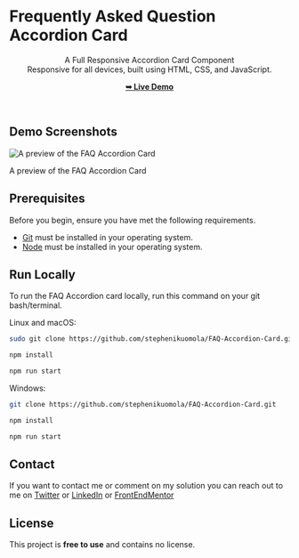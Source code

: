# Frequently Asked Question Accordion Card


<div align="center">

  A Full Responsive Accordion Card Component<br />Responsive for all devices, built using HTML, CSS, and JavaScript.

  <a href="https://accordion-card-frequently-asked-quest.netlify.app/"><strong>➥ Live Demo</strong></a>

</div>

<br />


## Demo Screenshots

![A preview of the FAQ Accordion Card](./design/desktop-preview.jpg)

A preview of the FAQ Accordion Card

## Prerequisites

Before you begin, ensure you have met the following requirements.

- [Git](https://git-scm.com/) must be installed in your operating system.
- [Node](https://nodejs.org/en/) must be installed in your operating system.

## Run Locally

To run the FAQ Accordion card locally, run this command on your git bash/terminal. 

Linux and macOS:

```bash
sudo git clone https://github.com/stephenikuomola/FAQ-Accordion-Card.git

npm install

npm run start
```

Windows: 

```bash
git clone https://github.com/stephenikuomola/FAQ-Accordion-Card.git

npm install

npm run start
```

## Contact

If you want to contact me or comment on my solution you can reach out to me on [Twitter](https://twitter.com/stephenikuomola) or [LinkedIn](https://www.linkedin.com/in/ikuomola-stephen/) or [FrontEndMentor](https://www.frontendmentor.io/profile/stephenikuomola)

## License

This project is **free to use** and contains no license.
